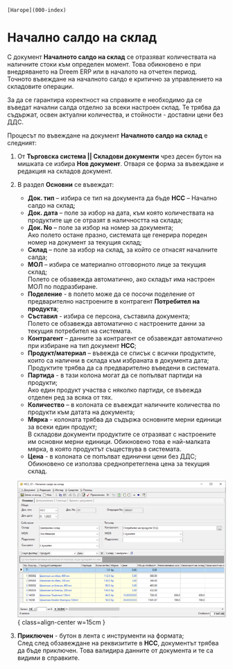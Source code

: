 ```{only} html
[Нагоре](000-index)
```

# Начално салдо на склад

С документ **Началното салдо на склад** се отразяват количествата на наличните стоки към определен момент. Това обикновено е при внедряването на Dreem ERP или в началото на отчетен период.  
Точното въвеждане на началното салдо е критично за управлението на складовите операции.  

За да се гарантира коректност на справките е необходимо да се въведат начални салда отделно за всеки настроен склад. Те трябва да съдържат, освен актуални количества, и стойности - доставни цени без ДДС.  

Процесът по въвеждане на документ **Началното салдо на склад** е следният:  

1) От **Търговска система || Складови документи** чрез десен бутон на мишката се избира **Нов документ**. Отваря се форма за въвеждане и редакция на складов документ.  

2)  В раздел **Основни** се въвеждат:
    - **Док. тип** – избира се тип на документа да бъде **НСС** – Начално салдо на склад;  
    - **Док. дата** – поле за избор на дата, към която количествата на продуктите ще се отразят в наличността на склада;  
    - **Док. No** – поле за избор на номер за документа;  
    Ако полето остане празно, системата ще генерира пореден номер на документ за текущия склад;  
    - **Склад** – поле за избор на склад, за който се отнасят началните салда;  
    - **МОЛ** – избира се материално отговорното лице за текущия склад;  
    Полето се обзавежда автоматично, ако складът има настроен МОЛ по подразбиране.  
    - **Поделение** - в полето може да се посочи поделение от предварително настроените в контрагент **Потребител на продукта**;  
    - **Съставил** - избира се персона, съставила документа;  
    Полето се обзавежда автоматично с настроените данни за текущия потребител на системата.  
    - **Контрагент** – данните за контрагент се обзавеждат автоматично при избиране на тип документ **НСС**;  
    - **Продукт/материал** – въвежда се списък с всички продуктите, които са налични в склада към избраната в документа дата;  
    Продуктите трябва да са предварително въведени в системата.  
    - **Партида** - в тази колона могат да се попълват партиди на продукти;  
    Ако един продукт участва с няколко партиди, се въвежда отделен ред за всяка от тях.  
    - **Количество** – в колоната се въвеждат наличните количества по продукти към датата на документа;   
    - **Мярка** - колоната трябва да съдържа основните мерни единици за всеки един продукт;  
   В складови документи продуктите се отразяват с настроените им основни мерни единици. Обикновено това е най-малката мярка, в която продуктът съществува в системата.   
    - **Цена** - в колоната се попълват единични цени без ДДС;  
    Обикновено се използва среднопретеглена цена за текущия склад.  

    ![](901-beg-saldo1.png){ class=align-center w=15cm }

3) **Приключен** - бутон в лента с инструменти на формата;  
След след обзавеждане на реквизитите в **НСС**, документът трябва да бъде приключен. Това валидира данните от документа и те са видими в справките.  
